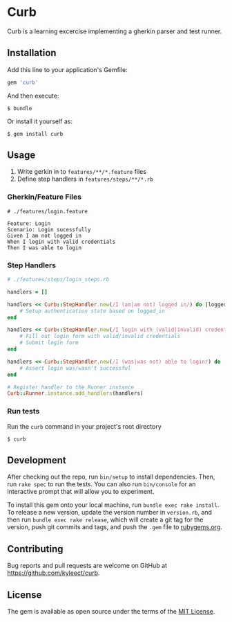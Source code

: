 # Curb

Curb is a learning excercise implementing a gherkin parser and test runner.

## Installation

Add this line to your application's Gemfile:

```ruby
gem 'curb'
```

And then execute:

    $ bundle

Or install it yourself as:

    $ gem install curb

## Usage

1. Write gerkin in to `features/**/*.feature` files
2. Define step handlers in `features/steps/**/*.rb`

### Gherkin/Feature Files

```gherkin
# ./features/login.feature

Feature: Login
Scenario: Login sucessfully
Given I am not logged in
When I login with valid credentials
Then I was able to login
```

### Step Handlers

```ruby
# ./features/steps/login_steps.rb

handlers = []

handlers << Curb::StepHandler.new(/I (am|am not) logged in/) do |logged_in|
	# Setup authentication state based on logged_in
end

handlers << Curb::StepHandler.new(/I login with (valid|invalid) credentials/) do |are_valid|
	# Fill out login form with valid/invalid credentials
	# Submit login form
end

handlers << Curb::StepHandler.new(/I (was|was not) able to login/) do |name|
	# Assert login was/wasn't successful
end

# Register handler to the Runner instance
Curb::Runner.instance.add_handlers(handlers)
```

### Run tests

Run the `curb` command in your project's root directory

    $ curb

## Development

After checking out the repo, run `bin/setup` to install dependencies. Then, run `rake spec` to run the tests. You can also run `bin/console` for an interactive prompt that will allow you to experiment.

To install this gem onto your local machine, run `bundle exec rake install`. To release a new version, update the version number in `version.rb`, and then run `bundle exec rake release`, which will create a git tag for the version, push git commits and tags, and push the `.gem` file to [rubygems.org](https://rubygems.org).

## Contributing

Bug reports and pull requests are welcome on GitHub at https://github.com/kyleect/curb.


## License

The gem is available as open source under the terms of the [MIT License](http://opensource.org/licenses/MIT).

